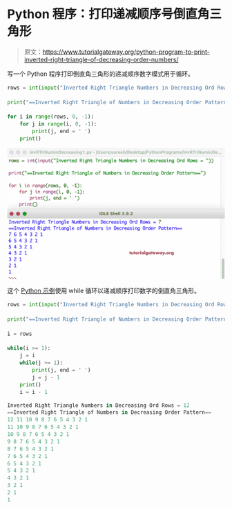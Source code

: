 # Python 程序：打印递减顺序号倒直角三角形

> 原文：<https://www.tutorialgateway.org/python-program-to-print-inverted-right-triangle-of-decreasing-order-numbers/>

写一个 Python 程序打印倒直角三角形的递减顺序数字模式用于循环。

```py
rows = int(input("Inverted Right Triangle Numbers in Decreasing Ord Rows = "))

print("==Inverted Right Triangle of Numbers in Decreasing Order Pattern==")

for i in range(rows, 0, -1):
    for j in range(i, 0, -1):
        print(j, end = ' ')
    print()
```

![Python Program to Print Inverted Right Triangle of Decreasing Order Numbers](img/d178a0428b1f01992b0a4ec28976024b.png)

这个 [Python 示例](https://www.tutorialgateway.org/python-programming-examples/)使用 while 循环以递减顺序打印数字的倒直角三角形。

```py
rows = int(input("Inverted Right Triangle Numbers in Decreasing Ord Rows = "))

print("==Inverted Right Triangle of Numbers in Decreasing Order Pattern==")

i = rows

while(i >= 1):
    j = i
    while(j >= 1):
        print(j, end = ' ')
        j = j - 1
    print()
    i = i - 1
```

```py
Inverted Right Triangle Numbers in Decreasing Ord Rows = 12
==Inverted Right Triangle of Numbers in Decreasing Order Pattern==
12 11 10 9 8 7 6 5 4 3 2 1 
11 10 9 8 7 6 5 4 3 2 1 
10 9 8 7 6 5 4 3 2 1 
9 8 7 6 5 4 3 2 1 
8 7 6 5 4 3 2 1 
7 6 5 4 3 2 1 
6 5 4 3 2 1 
5 4 3 2 1 
4 3 2 1 
3 2 1 
2 1 
1 
```